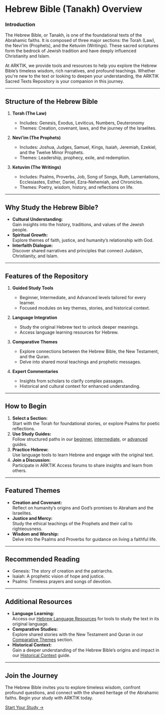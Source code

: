 # **Hebrew Bible (Tanakh) Overview**

### **Introduction**
The Hebrew Bible, or Tanakh, is one of the foundational texts of the Abrahamic faiths. It is composed of three major sections: the Torah (Law), the Nevi'im (Prophets), and the Ketuvim (Writings). These sacred scriptures form the bedrock of Jewish tradition and have deeply influenced Christianity and Islam.

At ARKTIK, we provide tools and resources to help you explore the Hebrew Bible’s timeless wisdom, rich narratives, and profound teachings. Whether you're new to the text or looking to deepen your understanding, the ARKTIK Sacred Texts Repository is your companion in this journey.

---

## **Structure of the Hebrew Bible**
1. **Torah (The Law)**  
   - Includes: Genesis, Exodus, Leviticus, Numbers, Deuteronomy  
   - Themes: Creation, covenant, laws, and the journey of the Israelites.

2. **Nevi’im (The Prophets)**  
   - Includes: Joshua, Judges, Samuel, Kings, Isaiah, Jeremiah, Ezekiel, and the Twelve Minor Prophets.  
   - Themes: Leadership, prophecy, exile, and redemption.

3. **Ketuvim (The Writings)**  
   - Includes: Psalms, Proverbs, Job, Song of Songs, Ruth, Lamentations, Ecclesiastes, Esther, Daniel, Ezra-Nehemiah, and Chronicles.  
   - Themes: Poetry, wisdom, history, and reflections on life.

---

## **Why Study the Hebrew Bible?**
- **Cultural Understanding:**  
   Gain insights into the history, traditions, and values of the Jewish people.
- **Spiritual Growth:**  
   Explore themes of faith, justice, and humanity’s relationship with God.
- **Interfaith Dialogue:**  
   Discover shared narratives and principles that connect Judaism, Christianity, and Islam.

---

## **Features of the Repository**
1. **Guided Study Tools**  
   - Beginner, Intermediate, and Advanced levels tailored for every learner.  
   - Focused modules on key themes, stories, and historical context.

2. **Language Integration**  
   - Study the original Hebrew text to unlock deeper meanings.  
   - Access language learning resources for Hebrew.

3. **Comparative Themes**  
   - Explore connections between the Hebrew Bible, the New Testament, and the Quran.  
   - Delve into shared moral teachings and prophetic messages.

4. **Expert Commentaries**  
   - Insights from scholars to clarify complex passages.  
   - Historical and cultural context for enhanced understanding.

---

## **How to Begin**
1. **Select a Section:**  
   Start with the Torah for foundational stories, or explore Psalms for poetic reflections.
2. **Use Study Guides:**  
   Follow structured paths in our [beginner](../beginner.md), [intermediate](../intermediate.md), or [advanced](../advanced.md) guides.
3. **Practice Hebrew:**  
   Use language tools to learn Hebrew and engage with the original text.
4. **Join a Discussion:**  
   Participate in ARKTIK Access forums to share insights and learn from others.

---

## **Featured Themes**
- **Creation and Covenant:**  
   Reflect on humanity’s origins and God’s promises to Abraham and the Israelites.
- **Justice and Mercy:**  
   Study the ethical teachings of the Prophets and their call to righteousness.
- **Wisdom and Worship:**  
   Delve into the Psalms and Proverbs for guidance on living a faithful life.

---

## **Recommended Reading**
- Genesis: The story of creation and the patriarchs.  
- Isaiah: A prophetic vision of hope and justice.  
- Psalms: Timeless prayers and songs of devotion.

---

## **Additional Resources**
- **Language Learning:**  
   Access our [Hebrew Language Resources](../../Language_Learning/hebrew/resources.md) for tools to study the text in its original language.  
- **Comparative Studies:**  
   Explore shared stories with the New Testament and Quran in our [Comparative Themes](../comparative_themes.md) section.  
- **Historical Context:**  
   Gain a deeper understanding of the Hebrew Bible’s origins and impact in our [Historical Context](../../supplemental_materials/historical_context.md) guide.

---

## **Join the Journey**
The Hebrew Bible invites you to explore timeless wisdom, confront profound questions, and connect with the shared heritage of the Abrahamic faiths. Begin your study with ARKTIK today.

[Start Your Study →](../beginner.md)
